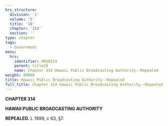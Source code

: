```yaml
---
hrs_structure:
  division: '1'
  volume: '5'
  title: '18'
  chapter: '314'
  section: ''
type: chapter
tags:
  - Government
menu:
  hrs:
    identifier: HRS0314
    parent: title18
    name: Chapter 314 Hawaii Public Broadcasting Authority--Repealed
weight: 89000
title: Hawaii Public Broadcasting Authority--Repealed
full_title: Chapter 314 Hawaii Public Broadcasting Authority--Repealed
---
```

**CHAPTER 314**

**HAWAII PUBLIC BROADCASTING AUTHORITY**

**REPEALED.** L 1999, c 63, §7.
